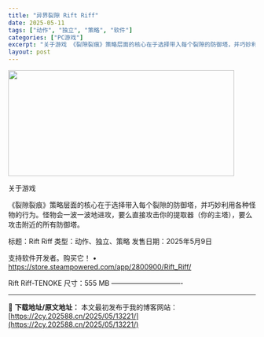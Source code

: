 ```yaml
---
title: "异界裂隙 Rift Riff"
date: 2025-05-11
tags: ["动作", "独立", "策略", "软件"]
categories: ["PC游戏"]
excerpt: "关于游戏 《裂隙裂痕》策略层面的核心在于选择带入每个裂隙的防御塔，并巧妙利用各种怪物的行为。怪物会一波一波地进攻，要么直接攻击你的提取器（你的主塔），要么攻击附近的所有防御塔。 标题：Rift Riff 类型：动作、独立、策略 发售日期：2025年5月9日 支持软件开发者。购买它！ • https:&hellip;"
layout: post
---
```


<img src="https://2cy.202588.cn/wp-content/uploads/2025/05/2025051017533546.webp" alt="" width="460" height="215" class="aligncenter size-full wp-image-13226" />

关于游戏

《裂隙裂痕》策略层面的核心在于选择带入每个裂隙的防御塔，并巧妙利用各种怪物的行为。怪物会一波一波地进攻，要么直接攻击你的提取器（你的主塔），要么攻击附近的所有防御塔。

标题：Rift Riff
类型：动作、独立、策略
发售日期：2025年5月9日

支持软件开发者。购买它！
• https://store.steampowered.com/app/2800900/Rift_Riff/

Rift Riff-TENOKE
尺寸：555 MB
——————————- 

---
📖 **下载地址/原文地址：** 本文最初发布于我的博客网站：[https://2cy.202588.cn/2025/05/13221/](https://2cy.202588.cn/2025/05/13221/)
